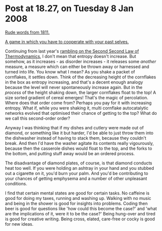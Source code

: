 # Post at 18.27, on Tuesday 8 Jan 2008

[Rude words from 1811.](http://www.fromoldbooks.org/Grose-VulgarTongue/ "'Dictionary of the Vulgar Tongue'")

[A game in which you have to cooperate with your past
selves.](http://www.nekogames.jp/mt/2008/01/cursor10.html "Confusing and
excellent.")

Continuing from last year's [rambling on the Second Second Law of
Thermodynamics](/home/2007/12/28/wrapping_up_2007#eleven "After entropy,
life."), I don't mean that entropy doesn't increase. But somehow, as it
increases - as disorder increases - it releases some _another_ measure, a
measure which can either be thrown away or harnessed and turned into life. You
know what I mean? As you shake a packet of cornflakes, it settles down. Think
of the decreasing height of the cornflakes in the box as entropy increasing,
and that's a decent enough analogy because the level will never spontaneously
increase again. But in the _process_ of the height shaking down, the larger
cornflakes float to the top! A size sorted gradient of cereal emerges! That's
the magic of percolation. Where does that order come from? Perhaps you pay for
it with increasing entropy. What if, while you were shaking it, multi
cornflake autocatalytic networks evolved that optimised their chance of
getting to the top? What do we call this second-order order?

Anyway I was thinking that if my dishes and cutlery were made out of diamond,
or something like it but harder, I'd be able to just throw them into the
dishwasher instead of having to stack them, because they couldn't break. And
then I'd have the washer agitate its contents really vigourously, because then
the casserole dishes would float to the top, and the forks to the bottom, and
putting stuff away would be an ordered process.

The disadvantage of diamond plates, of course, is that diamond conducts heat
too well. If you were holding an ashtray in your hand and you stubbed out a
cigarette on it, you'd burn your palm. And you'd be contributing to your
chances of getting emphysema and a number of other unpleasant conditions.

I find that certain mental states are good for certain tasks. No caffeine is
good for doing my taxes, running and washing up. Walking with no music and
being in the shower is good for insights into problems. Coding then beer is
good for questions like 'how could this become the case?' and 'what are the
implications of it, were it to be the case?' Being hung-over and tired is good
for creative writing. Being cross, elated, care-free or cocky is good for new
ideas.
